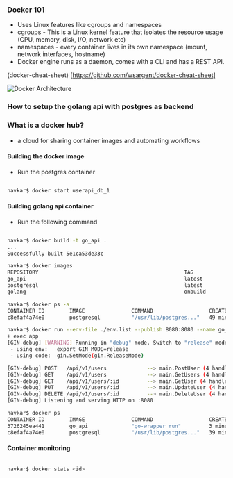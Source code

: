 ### Docker 101

* Uses Linux features like cgroups and namespaces
* cgroups - This is a Linux kernel feature that isolates the resource usage (CPU, memory, disk, I/O, network etc)
* namespaces - every container lives in its own namespace (mount, network interfaces, hostname)
* Docker engine runs as a daemon, comes with a CLI and has a REST API.

(docker-cheat-sheet) [https://github.com/wsargent/docker-cheat-sheet]

![Docker Architecture](https://github.com/navkar/user_api/blob/master/images/docker-architecture.png)

### How to setup the golang api with postgres as backend

### What is a docker hub?

* a cloud for sharing container images and automating workflows

#### Building the docker image

* Run the postgres container

```bash

navkar$ docker start userapi_db_1
```

#### Building golang api container

* Run the following command

```bash

navkar$ docker build -t go_api .
...
Successfully built 5e1ca53de33c

navkar$ docker images
REPOSITORY                                               TAG                 IMAGE ID            CREATED             SIZE
go_api                                                   latest              5e1ca53de33c        8 minutes ago       739 MB
postgresql                                               latest              b5940e4e2b8e        32 hours ago        398 MB
golang                                                   onbuild             5e66373f9a5d        2 weeks ago         697 MB

navkar$ docker ps -a
CONTAINER ID        IMAGE               COMMAND                  CREATED             STATUS                    PORTS                    NAMES
c8efaf4a74e0        postgresql          "/usr/lib/postgres..."   49 minutes ago      Up 40 minutes             5432/tcp                 userapi_db_1

navkar$ docker run --env-file ./env.list --publish 8080:8080 --name go_api --link userapi_db_1:postgresql go_api
+ exec app
[GIN-debug] [WARNING] Running in "debug" mode. Switch to "release" mode in production.
 - using env:	export GIN_MODE=release
 - using code:	gin.SetMode(gin.ReleaseMode)

[GIN-debug] POST   /api/v1/users             --> main.PostUser (4 handlers)
[GIN-debug] GET    /api/v1/users             --> main.GetUsers (4 handlers)
[GIN-debug] GET    /api/v1/users/:id         --> main.GetUser (4 handlers)
[GIN-debug] PUT    /api/v1/users/:id         --> main.UpdateUser (4 handlers)
[GIN-debug] DELETE /api/v1/users/:id         --> main.DeleteUser (4 handlers)
[GIN-debug] Listening and serving HTTP on :8080

navkar$ docker ps
CONTAINER ID        IMAGE               COMMAND                  CREATED             STATUS              PORTS                    NAMES
3726245ea441        go_api              "go-wrapper run"         3 minutes ago       Up 3 minutes        0.0.0.0:8080->8080/tcp   go_api
c8efaf4a74e0        postgresql          "/usr/lib/postgres..."   39 minutes ago      Up 31 minutes       5432/tcp                 userapi_db_1
```

#### Container monitoring

```bash

navkar$ docker stats <id>
```